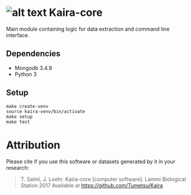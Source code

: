 # ![alt text](http://i.imgur.com/vBIAv3m.png "Kaira logo") Kaira-core

Main module containing logic for data extraction and command line interface.

## Dependencies
* Mongodb 3.4.9
* Python 3

## Setup
```
make create-venv
source kaira-venv/bin/activate
make setup
make test
```

# Attribution
Please cite if you use this software or datasets generated by it in your research:
> T. Salmi, J. Loehr. Kaira-core [computer software]. Lammi Biological Station 2017
> Available at https://github.com/Tumetsu/Kaira
